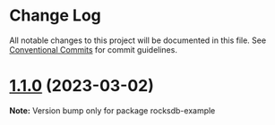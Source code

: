 # Change Log

All notable changes to this project will be documented in this file.
See [Conventional Commits](https://conventionalcommits.org) for commit guidelines.

# [1.1.0](https://github.com/HerodotusDev/merkle-mountain-range/compare/v1.1.0-alpha.0...v1.1.0) (2023-03-02)

**Note:** Version bump only for package rocksdb-example
